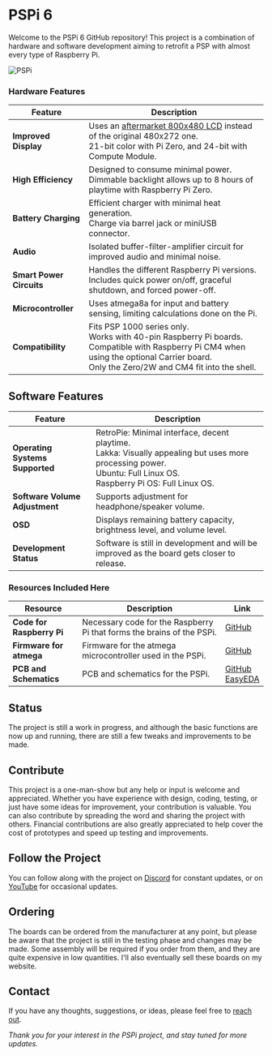 # PSPi 6
Welcome to the PSPi 6 GitHub repository! This project is a combination of hardware and software development aiming to retrofit a PSP with almost every type of Raspberry Pi.

![PSPi](https://othermod.com/wp-content/uploads/IMG_8727.jpg)

### Hardware Features

|Feature|Description|
|-|-|
| **Improved Display** | Uses an [aftermarket 800x480 LCD](https://www.ebay.com/itm/4-3-inch-800x480-IPS-TFT-LCD-Module-All-Viewing-Optional-TouchScreen-Display-/292806918081?mkcid=1&mkrid=711-53200-19255-0&siteid=0&campid=5338322564&customid=&toolid=10001&mkevt=1) instead of the original 480x272 one. <br>21-bit color with Pi Zero, and 24-bit with Compute Module.|
| **High Efficiency** | Designed to consume minimal power. <br>Dimmable backlight allows up to 8 hours of playtime with Raspberry Pi Zero.|
| **Battery Charging** | Efficient charger with minimal heat generation. <br>Charge via barrel jack or miniUSB connector.|
| **Audio** | Isolated buffer-filter-amplifier circuit for improved audio and minimal noise.|
| **Smart Power Circuits** | Handles the different Raspberry Pi versions. Includes quick power on/off, graceful shutdown, and forced power-off.|
| **Microcontroller** | Uses atmega8a for input and battery sensing, limiting calculations done on the Pi.|
| **Compatibility** | Fits PSP 1000 series only.<br>Works with 40-pin Raspberry Pi boards. Compatible with Raspberry Pi CM4 when using the optional Carrier board.<br>Only the Zero/2W and CM4 fit into the shell.|

## Software Features
| Feature                        | Description                                                                                                     |
|-|-|
| **Operating Systems Supported**| RetroPie: Minimal interface, decent playtime.<br> Lakka: Visually appealing but uses more processing power.<br> Ubuntu: Full Linux OS.<br> Raspberry Pi OS: Full Linux OS. |
| **Software Volume Adjustment** | Supports adjustment for headphone/speaker volume.                                                      |
| **OSD** | Displays remaining battery capacity, brightness level, and volume level.                                                                           |
| **Development Status**         | Software is still in development and will be improved as the board gets closer to release.                      |

### Resources Included Here
| Resource | Description | Link |
|-|-|-|
| **Code for Raspberry Pi** | Necessary code for the Raspberry Pi that forms the brains of the PSPi. | [GitHub](https://github.com/othermod/PSPi-Version-6/tree/main/drivers) |
| **Firmware for atmega**   | Firmware for the atmega microcontroller used in the PSPi. | [GitHub](https://github.com/othermod/PSPi-Version-6/tree/main/atmega) |
| **PCB and Schematics**    | PCB and schematics for the PSPi. | [GitHub](https://github.com/othermod/PSPi-Version-6/tree/main/boards) <br> [EasyEDA](https://oshwlab.com/adamseamster/pspi-zero-version-5_copy_copy)|

## Status
The project is still a work in progress, and although the basic functions are now up and running, there are still a few tweaks and improvements to be made.

## Contribute
This project is a one-man-show but any help or input is welcome and appreciated. Whether you have experience with design, coding, testing, or just have some ideas for improvement, your contribution is valuable. You can also contribute by spreading the word and sharing the project with others. Financial contributions are also greatly appreciated to help cover the cost of prototypes and speed up testing and improvements.

## Follow the Project
You can follow along with the project on [Discord](https://discord.gg/V96c3JC) for constant updates, or on [YouTube](https://youtube.com/othermod) for occasional updates.

## Ordering
The boards can be ordered from the manufacturer at any point, but please be aware that the project is still in the testing phase and changes may be made. Some assembly will be required if you order from them, and they are quite expensive in low quantities. I'll also eventually sell these boards on my website.

## Contact
If you have any thoughts, suggestions, or ideas, please feel free to [reach out](https://linktr.ee/othermod).

*Thank you for your interest in the PSPi project, and stay tuned for more updates.*
